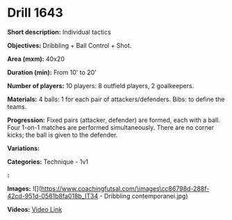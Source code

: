 # Drill 1643

**Short description:**
Individual tactics

**Objectives:**
Dribbling + Ball Control + Shot.

**Area (mxm):**
40x20

**Duration (min):**
From 10' to 20'

**Number of players:**
10 players: 8 outfield players, 2 goalkeepers.

**Materials:**
4 balls: 1 for each pair of attackers/defenders. Bibs: to define the teams.

**Progression:**
Fixed pairs (attacker, defender) are formed, each with a ball. Four 1-on-1 matches are performed simultaneously. There are no corner kicks; the ball is given to the defender.

**Variations:**


**Categories:**
Technique - 1v1

**:**


**Images:**
![](https://www.coachingfutsal.com/\images\cc86798d-288f-42cd-951d-0561b8fa018b_IT34 - Dribbling contemporanei.jpg)

**Videos:**
[Video Link](https://www.youtube.com/embed/KUA5jrbiAY8)

